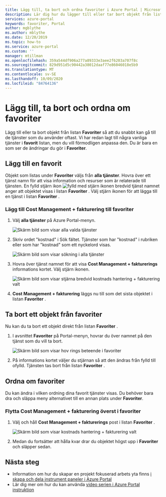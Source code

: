 ```yaml
---
title: Lägg till, ta bort och ordna favoriter i Azure Portal | Microsoft Docs
description: Lär dig hur du lägger till eller tar bort objekt från listan Favoriter och ordnar om objekt ordningen
services: azure-portal
keywords: favoriter, Portal
author: mgblythe
ms.author: mblythe
ms.date: 12/20/2019
ms.topic: how-to
ms.service: azure-portal
ms.custom: ''
manager: mtillman
ms.openlocfilehash: 359a544df906a277a89333e3aee2f6203a707f8c
ms.sourcegitcommit: 829d951d5c90442a38012daaf77e86046018e5b9
ms.translationtype: MT
ms.contentlocale: sv-SE
ms.lasthandoff: 10/09/2020
ms.locfileid: "84764136"
---
```

# <a name="add-remove-and-rearrange-favorites"></a>Lägg till, ta bort och ordna om favoriter

Lägg till eller ta bort objekt från listan **Favoriter** så att du snabbt kan gå till de tjänster som du använder oftast. Vi har redan lagt till några vanliga tjänster i **favorit** listan, men du vill förmodligen anpassa den. Du är bara en som ser de ändringar du gör i **Favoriter**.

## <a name="add-a-favorite"></a>Lägg till en favorit

Objekt som listas under **Favoriter** väljs från **alla tjänster**. Hovra över ett tjänst namn för att visa information och resurser som är relaterade till tjänsten. En fylld stjärn ikon ![ fylld med stjärn ikonen ](./media/azure-portal-add-remove-sort-favorites/azure-portal-favorites-graystar.png) bredvid tjänst namnet anger att objektet visas i listan **Favoriter** . Välj stjärn ikonen för att lägga till en tjänst i listan **Favoriter** .

### <a name="add-cost-management--billing-to-favorites"></a>Lägg till Cost Management + fakturering till favoriter

1. Välj **alla tjänster** på Azure Portal-menyn.

    ![Skärm bild som visar alla valda tjänster](./media/azure-portal-add-remove-sort-favorites/azure-portal-favorites-new-all-services.png)

1. Skriv ordet "kostnad" i Sök fältet. Tjänster som har "kostnad" i rubriken eller som har "kostnad" som ett nyckelord visas.

   ![Skärm bild som visar sökning i alla tjänster](./media/azure-portal-add-remove-sort-favorites/azure-portal-favorites-find-service.png)

1. Hovra över tjänst namnet för att visa **Cost Management + fakturerings** informations kortet. Välj stjärn ikonen.

   ![Skärm bild som visar stjärna bredvid kostnads hantering + fakturering valt](./media/azure-portal-add-remove-sort-favorites/azure-portal-favorites-add.png)

1. **Cost Management + fakturering** läggs nu till som det sista objektet i listan **Favoriter** .

## <a name="remove-an-item-from-favorites"></a>Ta bort ett objekt från favoriter

Nu kan du ta bort ett objekt direkt från listan **Favoriter** .

1. I avsnittet **Favoriter** på Portal-menyn, hovrar du över namnet på den tjänst som du vill ta bort.

   ![Skärm bild som visar hov rings beteende i favoriter](./media/azure-portal-add-remove-sort-favorites/azure-portal-favorites-remove.png)

2. På informations kortet väljer du stjärnan så att den ändras från fylld till ofylld. Tjänsten tas bort från listan **Favoriter** .

## <a name="rearrange-favorites"></a>Ordna om favoriter

Du kan ändra i vilken ordning dina favorit tjänster visas. Du behöver bara dra och släppa meny alternativet till en annan plats under **Favoriter**.

### <a name="move-cost-management--billing-to-the-top-of-favorites"></a>Flytta Cost Management + fakturering överst i favoriter

1. Välj och håll **Cost Management + fakturerings** post i listan **Favoriter** .

   ![Skärm bild som visar kostnads hantering + fakturering valt](./media/azure-portal-add-remove-sort-favorites/azure-portal-favorites-sort.png)

1. Medan du fortsätter att hålla kvar drar du objektet högst upp i **Favoriter** och släpper sedan.

## <a name="next-steps"></a>Nästa steg

* Information om hur du skapar en projekt fokuserad arbets yta finns [i skapa och dela instrument paneler i Azure Portal](../azure-portal/azure-portal-dashboards.md)
* Lär dig mer om hur du kan använda [video serien i Azure Portal instruktion](https://www.youtube.com/playlist?list=PLLasX02E8BPBKgXP4oflOL29TtqTzwhxR)